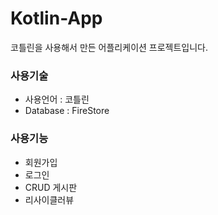 # Kotlin-App
코틀린을 사용해서 만든 어플리케이션 프로젝트입니다.

### 사용기술
- 사용언어 : 코틀린
- Database : FireStore

### 사용기능
- 회원가입 
- 로그인
- CRUD 게시판
- 리사이클러뷰
